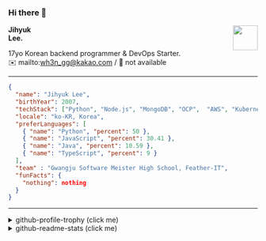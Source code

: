 ### Hi there 👋
<a href="https://litt.ly/wh3nilvyou">
<img src="https://github.githubassets.com/images/mona-loading-default.gif" width="50px" align="right">
</a>

**Jihyuk\
Lee.**

17yo Korean backend programmer & DevOps Starter.\
:envelope: mailto:wh3n_gg@kakao.com
/
:link: not available

---

```json
{
  "name": "Jihyuk Lee",
  "birthYear": 2007,
  "techStack": ["Python", "Node.js", "MongoDB", "OCP",  "AWS", "Kubernetes"],
  "locale": "ko-KR, Korea",
  "preferLanguages": [
    { "name": "Python", "percent": 50 },
    { "name": "JavaScript", "percent": 30.41 },
    { "name": "Java", "percent": 10.59 },
    { "name": "TypeScript", "percent": 9 }
  ],
  "team" : "Gwangju Software Meister High School, Feather-IT",
  "funFacts": {
    "nothing": nothing
  }
}
```
---
<details>
  <summary>github-profile-trophy (click me)</summary>
  
![](https://github-profile-trophy.vercel.app/?username=sverdev&row=1&column=8&theme=nord)
  
</details>
<details>
  <summary>github-readme-stats (click me)</summary>
  
<!--START_SECTION:waka-->
![Code Time](http://img.shields.io/badge/Code%20Time-94%20hrs%2024%20mins-blue)

![Lines of code](https://img.shields.io/badge/%EC%A0%80%EB%8A%94%20%EC%97%AC%ED%83%9C%EA%B9%8C%EC%A7%80%20-308.9%20thousand%20%EC%A4%84%EC%9D%98%20%EC%BD%94%EB%93%9C%EB%A5%BC%20%EC%9E%91%EC%84%B1%ED%96%88%EC%96%B4%EC%9A%94.-blue)

**저는 저녁형 인간이에요. 🦉** 

```text
🌞 아침                     31 commits          ███░░░░░░░░░░░░░░░░░░░░░░   13.03 % 
🌆 낮　                     55 commits          ██████░░░░░░░░░░░░░░░░░░░   23.11 % 
🌃 저녁                     99 commits          ██████████░░░░░░░░░░░░░░░   41.60 % 
🌙 밤　                     53 commits          ██████░░░░░░░░░░░░░░░░░░░   22.27 % 
```


📊 **저는 이번주를 이렇게 시간을 보냈어요.** 

```text
🕑︎ Timezone: Asia/Seoul

💬 프로그래밍 언어들: 
TypeScript               9 hrs 36 mins       ██████████████░░░░░░░░░░░   57.15 % 
Python                   4 hrs 17 mins       ██████░░░░░░░░░░░░░░░░░░░   25.56 % 
JavaScript               52 mins             █░░░░░░░░░░░░░░░░░░░░░░░░   05.23 % 
YAML                     52 mins             █░░░░░░░░░░░░░░░░░░░░░░░░   05.23 % 
Markdown                 28 mins             █░░░░░░░░░░░░░░░░░░░░░░░░   02.82 % 

🔥 에디터들: 
VS Code                  16 hrs 42 mins      █████████████████████████   99.43 % 
IntelliJ                 5 mins              ░░░░░░░░░░░░░░░░░░░░░░░░░   00.57 % 

💻 운영 체제들: 
Windows                  16 hrs 48 mins      █████████████████████████   100.00 % 
```


 Last Updated on 25/10/2023 18:37:35 UTC
<!--END_SECTION:waka-->

</details>

</div>

